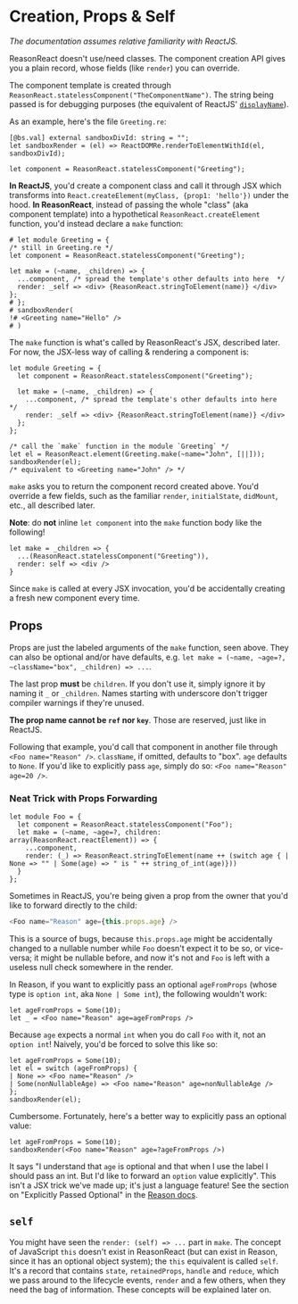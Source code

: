 # Creation, Props & Self

_The documentation assumes relative familiarity with ReactJS._

ReasonReact doesn't use/need classes. The component creation API gives you a plain record, whose fields (like `render`) you can override.

The component template is created through `ReasonReact.statelessComponent("TheComponentName")`. The string being passed is for debugging purposes (the equivalent of ReactJS' [`displayName`](https://reactjs.org/docs/react-component.html#displayname)).

As an example, here's the file `Greeting.re`:

```reason;shared(sandbox);hide
[@bs.val] external sandboxDivId: string = "";
let sandboxRender = (el) => ReactDOMRe.renderToElementWithId(el, sandboxDivId);
```

```reason;no-run
let component = ReasonReact.statelessComponent("Greeting");
```

**In ReactJS**, you'd create a component class and call it through JSX which transforms into `React.createElement(myClass, {prop1: 'hello'})` under the hood. **In ReasonReact**, instead of passing the whole "class" (aka component template) into a hypothetical `ReasonReact.createElement` function, you'd instead declare a `make` function:

```reason;use(sandbox);div
# let module Greeting = {
/* still in Greeting.re */
let component = ReasonReact.statelessComponent("Greeting");

let make = (~name, _children) => {
  ...component, /* spread the template's other defaults into here  */
  render: _self => <div> {ReasonReact.stringToElement(name)} </div>
};
# };
# sandboxRender(
!# <Greeting name="Hello" />
# )
```

The `make` function is what's called by ReasonReact's JSX, described later. For now, the JSX-less way of calling & rendering a component is:

```reason;shared(Greeting);hide
let module Greeting = {
  let component = ReasonReact.statelessComponent("Greeting");

  let make = (~name, _children) => {
    ...component, /* spread the template's other defaults into here  */
    render: _self => <div> {ReasonReact.stringToElement(name)} </div>
  };
};
```

```reason;use(Greeting);use(sandbox);div
/* call the `make` function in the module `Greeting` */
let el = ReasonReact.element(Greeting.make(~name="John", [||]));
sandboxRender(el);
/* equivalent to <Greeting name="John" /> */
```

`make` asks you to return the component record created above. You'd override a few fields, such as the familiar `render`, `initialState`, `didMount`, etc., all described later.

**Note**: do **not** inline `let component` into the `make` function body like the following!

```reason;no-run
let make = _children => {
  ...(ReasonReact.statelessComponent("Greeting")),
  render: self => <div />
}
```

Since `make` is called at every JSX invocation, you'd be accidentally creating a fresh new component every time.

## Props

Props are just the labeled arguments of the `make` function, seen above. They can also be optional and/or have defaults, e.g. `let make = (~name, ~age=?, ~className="box", _children) => ...`.

The last prop **must** be `children`. If you don't use it, simply ignore it by naming it `_` or `_children`. Names starting with underscore don't trigger compiler warnings if they're unused.

**The prop name cannot be `ref` nor `key`**. Those are reserved, just like in ReactJS.

Following that example, you'd call that component in another file through `<Foo name="Reason" />`. `className`, if omitted, defaults to "box". `age` defaults to `None`. If you'd like to explicitly pass `age`, simply do so: `<Foo name="Reason" age=20 />`.

### Neat Trick with Props Forwarding

```reason;shared(Foo);hide
let module Foo = {
  let component = ReasonReact.statelessComponent("Foo");
  let make = (~name, ~age=?, children: array(ReasonReact.reactElement)) => {
    ...component,
    render: (_) => ReasonReact.stringToElement(name ++ (switch age { | None => "" | Some(age) => " is " ++ string_of_int(age)}))
  }
};
```

Sometimes in ReactJS, you're being given a prop from the owner that you'd like to forward directly to the child:

```js
<Foo name="Reason" age={this.props.age} />
```

This is a source of bugs, because `this.props.age` might be accidentally changed to a nullable number while `Foo` doesn't expect it to be so, or vice-versa; it might be nullable before, and now it's not and `Foo` is left with a useless null check somewhere in the render.

In Reason, if you want to explicitly pass an optional `ageFromProps` (whose type is `option int`, aka `None | Some int`), the following wouldn't work:

```reason;use(Foo);type-fail
let ageFromProps = Some(10);
let _ = <Foo name="Reason" age=ageFromProps />
```

Because `age` expects a normal `int` when you do call `Foo` with it, not an `option int`! Naively, you'd be forced to solve this like so:

```reason;use(Foo);use(sandbox);div
let ageFromProps = Some(10);
let el = switch (ageFromProps) {
| None => <Foo name="Reason" />
| Some(nonNullableAge) => <Foo name="Reason" age=nonNullableAge />
};
sandboxRender(el);
```

Cumbersome. Fortunately, here's a better way to explicitly pass an optional value:

```reason;use(Foo);use(sandbox);div
let ageFromProps = Some(10);
sandboxRender(<Foo name="Reason" age=?ageFromProps />)
```

It says "I understand that `age` is optional and that when I use the label I should pass an int. But I'd like to forward an `option` value explicitly". This isn't a JSX trick we've made up; it's just a language feature! See the section on "Explicitly Passed Optional" in the [Reason docs](https://reasonml.github.io/docs/en/function.html#explicitly-passed-optional).

## `self`

You might have seen the `render: (self) => ...` part in `make`. The concept of JavaScript `this` doesn't exist in ReasonReact (but can exist in Reason, since it has an optional object system); the `this` equivalent is called `self`. It's a record that contains `state`, `retainedProps`, `handle` and `reduce`, which we pass around to the lifecycle events, `render` and a few others, when they need the bag of information. These concepts will be explained later on.